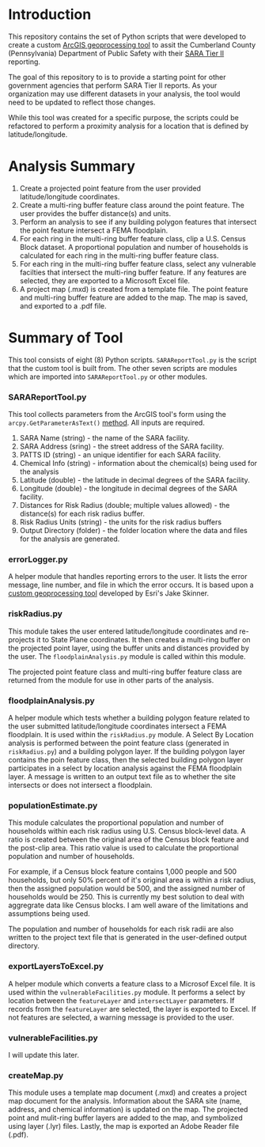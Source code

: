 # Introduction

This repository contains the set of Python scripts that were developed to create a custom [ArcGIS geoprocessing tool](https://desktop.arcgis.com/en/arcmap/10.5/analyze/main/geoprocessing-tools.htm) to assit the Cumberland County (Pennsylvania) Department of Public Safety with their [SARA Tier II](https://www.epa.gov/epcra/state-tier-ii-reporting-requirements-and-procedures) reporting.

The goal of this repository to is to provide a starting point for other government agencies that perform SARA Tier II reports.  As your organization may use different datasets in your analysis, the tool would need to be updated to reflect those changes.  

While this tool was created for a specific purpose, the scripts could be refactored to perform a proximity analysis for a location that is defined by latitude/longitude.

# Analysis Summary

1. Create a projected point feature from the user provided latitude/longitude coordinates.<br>
2. Create a multi-ring buffer feature class around the point feature.  The user provides the buffer distance(s) and units.<br>
3. Perform an analysis to see if any building polygon features that intersect the point feature intersect a FEMA floodplain.<br>
4. For each ring in the multi-ring buffer feature class, clip a U.S. Census Block dataset.  A proportional population and number of households is calculated for each ring in the multi-ring buffer feature class.<br>
5. For each ring in the multi-ring buffer feature class, select any vulnerable facilties that intersect the multi-ring buffer feature.  If any features are selected, they are exported to a Microsoft Excel file.<br>
6. A project map (.mxd) is created from a template file. The point feature and multi-ring buffer feature are added to the map.  The map is saved, and exported to a .pdf file.

# Summary of Tool

This tool consists of eight (8) Python scripts.  `SARAReportTool.py` is the script that the custom tool is built from.  The other seven scripts are modules which are imported into `SARAReportTool.py` or other modules.

### SARAReportTool.py

This tool collects parameters from the ArcGIS tool's form using the `arcpy.GetParameterAsText()` [method](http://pro.arcgis.com/en/pro-app/arcpy/functions/getparameterastext.htm).  All inputs are required.

1. SARA Name (string) - the name of the SARA facility.<br>
2. SARA Address (sring) - the street address of the SARA facility.<br>
3. PATTS ID (string) - an unique identifier for each SARA facility.<br>
4. Chemical Info (string) - information about the chemical(s) being used for the analysis
5. Latitude (double) - the latitude in decimal degrees of the SARA facility.<br>
6. Longitude (double) - the longitude in decimal degrees of the SARA facility.<br>
7. Distances for Risk Radius (double; multiple values allowed) - the distance(s) for each risk radius buffer.<br>
8. Risk Radius Units (string) - the units for the risk radius buffers<br>
9. Output Directory (folder) - the folder location where the data and files for the analysis are generated.

### errorLogger.py

A helper module that handles reporting errors to the user.  It lists the error message, line number, and file in which the error occurs.  It is based upon a [custom geoprocessing tool](https://community.esri.com/docs/DOC-6496-download-arcgis-online-feature-service-or-arcgis-server-featuremap-service) developed by Esri's Jake Skinner.  

### riskRadius.py

This module takes the user entered latitude/longitude coordinates and re-projects it to State Plane coordinates.  It then creates a multi-ring buffer on the projected point layer, using the buffer units and distances provided by the user.  The `floodplainAnalysis.py` module is called within this module.  

The projected point feature class and multi-ring buffer feature class are returned from the module for use in other parts of the analysis.

### floodplainAnalysis.py

A helper module which tests whether a building polygon feature related to the user submitted latitude/longitude coordinates intersect a FEMA floodplain.  It is used within the `riskRadius.py` module.  A Select By Location analysis is performed between the point feature class (generated in `riskRadius.py`) and a building polygon layer.  If the building polygon layer contains the poin feature class, then the selected building polygon layer participates in a select by location analysis against the FEMA floodplain layer.  A message is written to an output text file as to whether the site intersects or does not intersect a floodplain.

### populationEstimate.py

This module calculates the proportional population and number of households within each risk radius using U.S. Census block-level data.  A ratio is created between the original area of the Census block feature and the post-clip area.  This ratio value is used to calculate the proportional population and number of households.

For example, if a Census block feature contains 1,000 people and 500 households, but only 50% percent of it's original area is within a risk radius, then the assigned population would be 500, and the assigned number of households would be 250.  This is currently my best solution to deal with aggregrate data like Census blocks.  I am well aware of the limitations and assumptions being used.

The population and number of households for each risk radii are also written to the project text file that is generated in the user-defined output directory.

### exportLayersToExcel.py

A helper module which converts a feature class to a Microsof Excel file.  It is used within the `vulnerableFacilities.py` module.  It performs a select by location between the `featureLayer` and `intersectLayer` parameters.  If records from the `featureLayer` are selected, the layer is exported to Excel.  If not features are selected, a warning message is provided to the user.

### vulnerableFacilities.py

I will update this later.

### createMap.py

This module uses a template map document (.mxd) and creates a project map document for the analysis.  Information about the SARA site (name, address, and chemical information) is updated on the map.  The projected point and mulit-ring buffer layers are added to the map, and symbolized using layer (.lyr) files.  Lastly, the map is exported an Adobe Reader file (.pdf).
